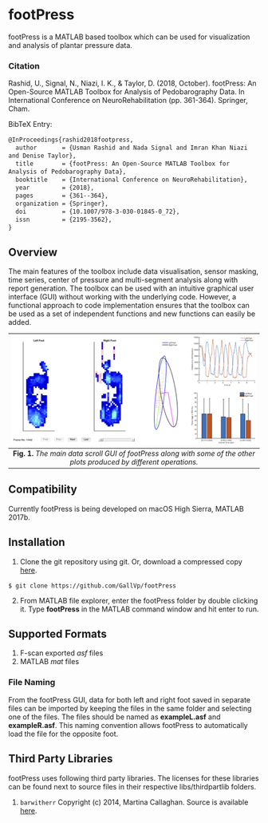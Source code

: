 # footPress

footPress is a MATLAB based toolbox which can be used for visualization and analysis of plantar pressure data.

### Citation

Rashid, U., Signal, N., Niazi, I. K., & Taylor, D. (2018, October). footPress: An Open-Source MATLAB Toolbox for Analysis of Pedobarography Data. In International Conference on NeuroRehabilitation (pp. 361-364). Springer, Cham.

BibTeX Entry:
```
@InProceedings{rashid2018footpress,
  author       = {Usman Rashid and Nada Signal and Imran Khan Niazi and Denise Taylor},
  title        = {footPress: An Open-Source MATLAB Toolbox for Analysis of Pedobarography Data},
  booktitle    = {International Conference on NeuroRehabilitation},
  year         = {2018},
  pages        = {361--364},
  organization = {Springer},
  doi          = {10.1007/978-3-030-01845-0_72},
  issn         = {2195-3562},
}
```

## Overview
The main features of the toolbox include data visualisation, sensor masking, time series, center of pressure and multi-segment analysis along with report generation. The toolbox can be used with an intuitive graphical user interface (GUI) without working with the underlying code. However, a functional approach to code implementation ensures that the toolbox can be used as a set of independent functions and new functions can easily be added.

|![alt text](Samples/overview.png)|
|:--:|
|**Fig. 1.** *The main data scroll GUI of footPress along with some of the other plots produced by different operations.*|

## Compatibility
Currently footPress is being developed on macOS High Sierra, MATLAB 2017b.

## Installation
1. Clone the git repository using git. Or, download a compressed copy [here](https://codeload.github.com/GallVp/footPress/zip/master).
```
$ git clone https://github.com/GallVp/footPress
```
2. From MATLAB file explorer, enter the footPress folder by double clicking it. Type **footPress** in the MATLAB command window and hit enter to run.

## Supported Formats
1. F-scan exported *asf* files
2. MATLAB *mat* files

### File Naming
From the footPress GUI, data for both left and right foot saved in separate files can be imported by keeping the files in the same folder and selecting one of the files. The files should be named as **exampleL.asf** and **exampleR.asf**. This naming convention allows footPress to automatically load the file for the opposite foot.

## Third Party Libraries
footPress uses following third party libraries. The licenses for these libraries can be found next to source files in their respective libs/thirdpartlib folders.
1. `barwitherr` Copyright (c) 2014, Martina Callaghan. Source is available [here](https://au.mathworks.com/matlabcentral/fileexchange/30639-barwitherr-errors-varargin-?focused=3845794&tab=function).